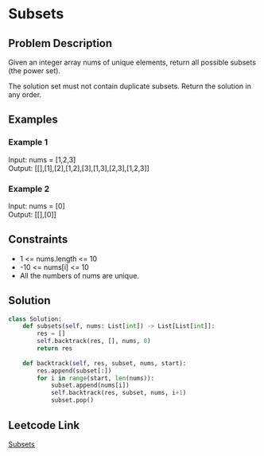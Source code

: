 # Subsets

## Problem Description
Given an integer array nums of unique elements, return all possible subsets (the power set).<br>

The solution set must not contain duplicate subsets. Return the solution in any order.<br>

## Examples
### Example 1
Input: nums = [1,2,3]<br>
Output: [[],[1],[2],[1,2],[3],[1,3],[2,3],[1,2,3]]<br>

### Example 2
Input: nums = [0]<br>
Output: [[],[0]]<br>

## Constraints
- 1 <= nums.length <= 10
- -10 <= nums[i] <= 10
- All the numbers of nums are unique.

## Solution
```python
class Solution:
    def subsets(self, nums: List[int]) -> List[List[int]]:
        res = []
        self.backtrack(res, [], nums, 0)
        return res
    
    def backtrack(self, res, subset, nums, start):
        res.append(subset[:])
        for i in range(start, len(nums)):
            subset.append(nums[i])
            self.backtrack(res, subset, nums, i+1)
            subset.pop()
```

## Leetcode Link
[Subsets](https://leetcode.com/problems/subsets/)
